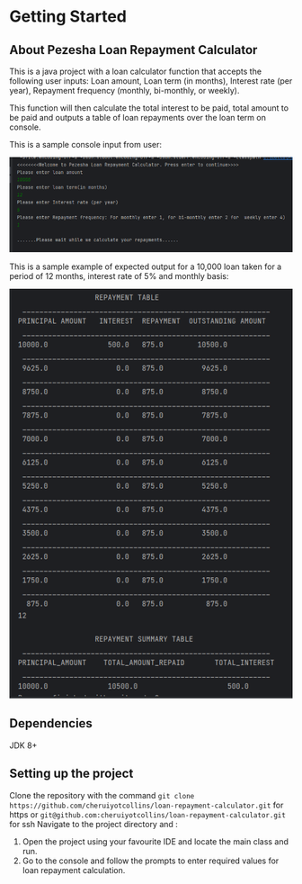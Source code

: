 # Getting Started


## About Pezesha Loan Repayment Calculator
This is a java project with a loan calculator function that accepts the following user inputs:
Loan amount,
Loan term (in months),
Interest rate (per year),
Repayment frequency (monthly, bi-monthly, or weekly).

This function will then calculate the total interest to be paid, total amount to be paid and outputs a table of loan repayments over the loan term on console.

This is a sample console input from user:

![img_1.png](img_1.png)

This is a sample example of expected output for a 10,000 loan taken for a period of 12 months, interest rate of 5% and monthly basis:

![img.png](img.png)


## Dependencies
JDK 8+ 

## Setting up the project
Clone the repository with the command `git clone https://github.com/cheruiyotcollins/loan-repayment-calculator.git` for https or `git@github.com:cheruiyotcollins/loan-repayment-calculator.git` for ssh
Navigate to the project directory and :
1. Open the project using your favourite IDE and locate the main class and run.
2. Go to the console and follow the prompts to enter required values for loan repayment calculation.

